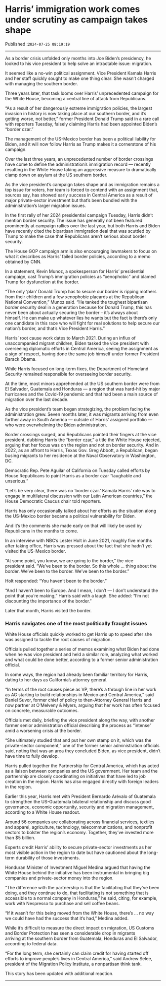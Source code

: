 # Harris’ immigration work comes under scrutiny as campaign takes shape

Published :`2024-07-25 08:19:19`

---

As a border crisis unfolded only months into Joe Biden’s presidency, he looked to his vice president to help solve an intractable issue: migration.

It seemed like a no-win political assignment. Vice President Kamala Harris and her staff quickly sought to make one thing clear: She wasn’t charged with managing the southern border.

Three years later, that task looms over Harris’ unprecedented campaign for the White House, becoming a central line of attack from Republicans.

“As a result of her dangerously extreme immigration policies, the largest invasion in history is now taking place at our southern border, and it’s getting worse, not better,” former President Donald Trump said in a rare call with reporters Tuesday, falsely claiming Harris had been appointed Biden’s “border czar.”

The management of the US-Mexico border has been a political liability for Biden, and it will now follow Harris as Trump makes it a cornerstone of his campaign.

Over the last three years, an unprecedented number of border crossings have come to define the administration’s immigration record — recently resulting in the White House taking an aggressive measure to dramatically clamp down on asylum at the US southern border.

As the vice president’s campaign takes shape and as immigration remains a top issue for voters, her team is forced to contend with an assignment that, sources say, has showed early success in Central America as a result of major private-sector investment but that’s been bundled with the administration’s larger migration issues.

In the first rally of her 2024 presidential campaign Tuesday, Harris didn’t mention border security. The issue has generally not been featured prominently at campaign rallies over the last year, but both Harris and Biden have recently cited the bipartisan immigration deal that was scuttled by Trump to make the case that Republicans aren’t serious about border security.

The House GOP campaign arm is also encouraging lawmakers to focus on what it describes as Harris’ failed border policies, according to a memo obtained by CNN.

In a statement, Kevin Munoz, a spokesperson for Harris’ presidential campaign, cast Trump’s immigration policies as “xenophobic” and blamed Trump for dysfunction at the border.

“The only ‘plan’ Donald Trump has to secure our border is ripping mothers from their children and a few xenophobic placards at the Republican National Convention,” Munoz said. “He tanked the toughest bipartisan border security deal in a generation because for Donald Trump, this has never been about actually securing the border – it’s always about himself. He can make up whatever lies he wants but the fact is there’s only one candidate in this race who will fight for real solutions to help secure our nation’s border, and that’s Vice President Harris.”

Harris’ root cause work dates to March 2021. During an influx of unaccompanied migrant children, Biden tasked the vice president with overseeing diplomatic efforts in Central America, seeing the assignment as a sign of respect, having done the same job himself under former President Barack Obama.

While Harris focused on long-term fixes, the Department of Homeland Security remained responsible for overseeing border security.

At the time, most minors apprehended at the US southern border were from El Salvador, Guatemala and Honduras — a region that was hard-hit by major hurricanes and the Covid-19 pandemic and that had been a main source of migration over the last decade.

As the vice president’s team began strategizing, the problem facing the administration grew. Seven months later, it was migrants arriving from even farther away in South America — outside of Harris’ assigned portfolio — who were overwhelming the Biden administration.

Border crossings surged, and Republicans pointed their fingers at the vice president, dubbing Harris the “border czar,” a title the White House rejected, arguing that her focus was on the region and not on border security. And in 2022, as an affront to Harris, Texas Gov. Greg Abbott, a Republican, began busing migrants to her residence at the Naval Observatory in Washington, DC.

Democratic Rep. Pete Aguilar of California on Tuesday called efforts by House Republicans to paint Harris as a border czar “laughable and unserious.”

“Let’s be very clear, there was no ‘border czar.’ Kamala Harris’ role was to engage in multilateral discussion with our Latin American countries,” the House Democratic Caucus chair told reporters.

Harris has only occasionally talked about her efforts as the situation along the US-Mexico border became a political vulnerability for Biden.

And it’s the comments she made early on that will likely be used by Republicans in the months to come.

In an interview with NBC’s Lester Holt in June 2021, roughly five months after taking office, Harris was pressed about the fact that she hadn’t yet visited the US-Mexico border.

“At some point, you know, we are going to the border,” the vice president said. “We’ve been to the border. So this whole … thing about the border. We’ve been to the border. We’ve been to the border.”

Holt responded: “You haven’t been to the border.”

“And I haven’t been to Europe. And I mean, I don’t — I don’t understand the point that you’re making,” Harris said with a laugh. She added: “I’m not discounting the importance of the border.”

Later that month, Harris visited the border.

### Harris navigates one of the most politically fraught issues

White House officials quickly worked to get Harris up to speed after she was assigned to tackle the root causes of migration.

Officials pulled together a series of memos examining what Biden had done when he was vice president and held a similar role, analyzing what worked and what could be done better, according to a former senior administration official.

In some ways, the region had already been familiar territory for Harris, dating to her days as California’s attorney general.

“In terms of the root causes piece as VP, there’s a through line in her work as AG starting to build relationships in Mexico and Central America,” said Daniel Suvor, former chief of policy to then-Attorney General Harris and now partner at O’Melveny & Myers, arguing that her work has often focused on concrete, measurable outcomes.

Officials met daily, briefing the vice president along the way, with another former senior administration official describing the process as “intense” amid a worsening crisis at the border.

“She ultimately studied that and put her own stamp on it, which was the private-sector component,” one of the former senior administration officials said, noting that was an area they concluded Biden, as vice president, didn’t have time to fully develop.

Harris pulled together the Partnership for Central America, which has acted as a liaison between companies and the US government. Her team and the partnership are closely coordinating on initiatives that have led to job creation in the region. Harris has also engaged directly with foreign leaders in the region.

Earlier this year, Harris met with President Bernardo Arévalo of Guatemala to strengthen the US-Guatemala bilateral relationship and discuss good governance, economic opportunity, security and migration management, according to a White House readout.

Around 56 companies are collaborating across financial services, textiles and apparel, agriculture, technology, telecommunications, and nonprofit sectors to bolster the region’s economy. Together, they’ve invested more than $5 billion.

Experts credit Harris’ ability to secure private-sector investments as her most visible action in the region to date but have cautioned about the long-term durability of those investments.

Honduran Minister of Investment Miguel Medina argued that having the White House behind the initiative has been instrumental in bringing big companies and private-sector money into the region.

“The difference with the partnership is that the facilitating that they’ve been doing, and they continue to do, that facilitating is not something that is accessible to a normal company in Honduras,” he said, citing, for example, work with Nespresso to purchase and sell coffee beans.

“If it wasn’t for this being moved from the White House, there’s … no way we could have had the success that it’s had,” Medina added.

While it’s difficult to measure the direct impact on migration, US Customs and Border Protection has seen a considerable drop in migrants arriving at the southern border from Guatemala, Honduras and El Salvador, according to federal data.

“For the long term, she certainly can claim credit for having started off efforts to improve people’s lives in Central America,” said Andrew Selee, president of the Migration Policy Institute, a nonpartisan think tank.

This story has been updated with additional reaction.

---

